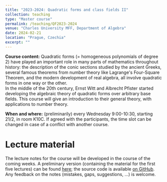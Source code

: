 ```yaml
---
title: "2023-2024: Quadratic forms and class fields II"
collection: teaching
type: "Master course"
permalink: /teaching/QF2023-2024
venue: "Charles University MFF, Department of Algebra"
date: 2024-02-21
location: "Prague, Czechia"
excerpt: ""
---
```


**Course content:** Quadratic forms (= homogeneous polynomials of degree 2) have played an important role in many parts of mathematics throughout history: the description of the conic sections studied by the ancient Greeks, several famous theorems from number theory like Lagrange's Four-Square Theorem, and the modern development of real algebra, all involve quadratic forms in one way or the other.  
In the middle of the 20th century, Ernst Witt and Albrecht Pfister started developing the algebraic theory of quadratic forms over arbitrary base fields. This course will give an introduction to their general theory, with applications to number theory.

**When and where:** (preliminarily) every Wednesday 9:00-10:30, starting 21/2, in room K10C.
If agreed with the participants, the time slot can be changed in case of a conflict with another course.

Lecture material
======
The lecture notes for the course will be developed in the course of the coming weeks.
A preliminary version (containing the material for the first five lectures) can be found [here](/files/QF2023-2024-Lecture-notes.pdf); the source code is available [on GitHub](https://github.com/DaNicolas/QF2023-2024).
Any feedback on the notes (mistakes, gaps, suggestions, ...) is welcome.